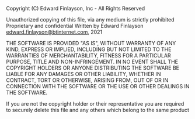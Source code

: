 Copyright (C) Edward Finlayson, Inc - All Rights Reserved

Unauthorized copying of this file, via any medium is strictly prohibited
Proprietary and confidential
Written by Edward Finlayson <edward.finlayson@btinternet.com>,  2021

THE SOFTWARE IS PROVIDED "AS IS", WITHOUT WARRANTY OF ANY KIND, EXPRESS OR
IMPLIED, INCLUDING BUT NOT LIMITED TO THE WARRANTIES OF MERCHANTABILITY,
FITNESS FOR A PARTICULAR PURPOSE, TITLE AND NON-INFRINGEMENT. IN NO EVENT
SHALL THE COPYRIGHT HOLDERS OR ANYONE DISTRIBUTING THE SOFTWARE BE LIABLE
FOR ANY DAMAGES OR OTHER LIABILITY, WHETHER IN CONTRACT, TORT OR OTHERWISE,
ARISING FROM, OUT OF OR IN CONNECTION WITH THE SOFTWARE OR THE USE OR OTHER
DEALINGS IN THE SOFTWARE.

If you are not the copyright holder or their representative you are required
to securely delete this file and any others which belong to the same product

